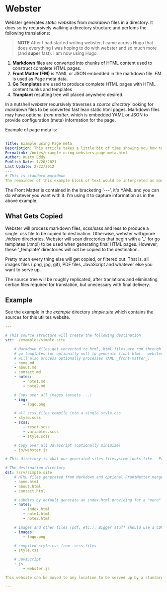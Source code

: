 # Webster
Webster generates _static websites_ from _markdown_ files in a
directory. It does so by recursively walking a directory structure and
perfoms the following translations:

> **NOTE** After I had started writing webster, I came across Hugo that
does everything I was hoping to do with webster and so much more (and 
**super** fast).   I am now using Hugo.

1. **Markdown** files are converted into chunks of HTML content used
   to construct complete HTML pages.
2. **Front Matter (FM)** is YAML or JSON embedded in the markdown
   file.  _FM_ is used as Page meta data.
2. **Go Templates** are used to produce complete HTML pages with HTML
   content hunks and templates
3. **Tranplant** resulting tree will placed anywhere desired.

In a nutshell _webster_ recursively traverses a _source directory_
looking for _markdown_ files to be converted fast lean static html
pages.  Markdown files may have optional *front matter*, which is
embedded YAML or JSON to provide configuration (meta) information for
the page.

Example of page meta is:

```YAML
---
Title: Example using Page meta
Description: This article takes a little bit of time showing you how to use page meta in your markdown files and what it can be used for.
Permalink: /notes/example-using-websters-page-meta.html
Author: Rusty Eddy
Publish Date: 1/20/2021
Last Update: 2/22/2012
---
# This is standard markdown
The remainder of this example block of text would be interpreted as markdown.
```

The Front Matter is contained in the bracketing '---', it's YAML and
you can do whatever you want with it.  I'm using it to capture
information as in the above example.

## What Gets Copied

Webster will process markdown files, scss/sass and less to produce a
single .css file to be copied to destination.  Otherwise, webster will
ignore _.hidden_ directories.  Webster will scan directories that
begin with a '_' for go templates (.tmpl) to be used when generating
final HTML pages.  However, these '_template' directories will not be
copied to the destination.

Pretty much every thing else will get copied, or filtered out.  That is, all images files (.png, jpg, gif), PDF files, JavaScript and whatever else you want to serve up.

The source tree will be roughly replicated, after tranlations and eliminating certian files required for translation, but unecessary with final delivery.

## Example

See the example in the _example_ directory _simple.site_ which contains the sources for this utilites website.

```yaml
---

# This source structure will create the following destination
src: ./examples/simple.site

    # Markdown files get converted to html, html files are run through
    # go templates (or optionally not) to generate final html.  webster
    # will also process optionally processes YAML _front-matter_.
    - home.md
    - about.md
    - contact.md
    - notes:
        - note1.md
        - note2.md

    # Copy over all images (assets ...)
    - img:
        - logo.png

    # all scss files compile into a single style.css
    - style.scss
    - scss:
        - reset.scss
        - variables.scss
        - style.scss

    # Copy over all JavaScript (optionally minimize)
    - js/webster.js

# This directory is what our generated sites filesystem looks like.  Pretty sexy (and simple!) huh?

# The destination directory
dst: /srv/simple.site
    # HTML files generated from Markdown and optional FrontMatter merged with a Go template produced these html files.
    - home.html
    - about.html
    - contact.html

    # subdirs by default generate an index.html providing for a "menu" of subdir items.
    - notes:
        - index.html
        - note1.html
        - note2.html

    # images and other files (pdf, etc.). Bigger stuff should use a CDN*!
    - images:
        - logo.png

    # compiled style.css from .scss files
    - style.css

    # JavaScript
    - js
        - webster.js

This website can be moved to any location to be served up by a standard webserver like Apache or NGinx or any webserver capable of serving static HTML/JS/Image files.   Coming soon a built in, industrial strenght web static page web server...

---
```

